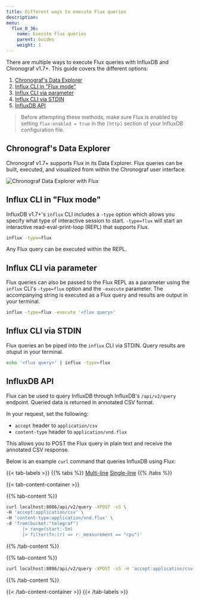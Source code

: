 ```yaml
---
title: Different ways to execute Flux queries
description:
menu:
  flux_0_36:
    name: Execute Flux queries
    parent: Guides
    weight: 1
---
```


There are multiple ways to execute Flux queries with InfluxDB and Chronograf v1.7+.
This guide covers the different options:

1. [Chronograf's Data Explorer](#chronograf-s-data-explorer)
2. [Influx CLI in "Flux mode"](#influx-cli-in-flux-mode)
3. [Influx CLI via parameter](#influx-cli-via-parameter)
4. [Influx CLI via STDIN](#influx-cli-via-stdin)
5. [InfluxDB API](#influxdb-api)

> Before attempting these methods, make sure Flux is enabled by setting
> `flux-enabled = true` in the `[http]` section of your InfluxDB configuration file.

## Chronograf's Data Explorer
Chronograf v1.7+ supports Flux in its Data Explorer.
Flux queries can be built, executed, and visualized from within the Chronograf user interface.

![Chronograf Data Explorer with Flux](/img/flux/flux-builder-start.gif)

## Influx CLI in "Flux mode"
InfluxDB v1.7+'s `influx` CLI includes a `-type` option which allows you specify
what type of interactive session to start.
`-type=flux` will start an interactive read-eval-print-loop (REPL) that supports Flux.

```bash
influx -type=flux
```

Any Flux query can be executed within the REPL.

## Influx CLI via parameter
Flux queries can also be passed to the Flux REPL as a parameter using the `influx` CLI's `-type=flux` option and the `-execute` parameter.
The accompanying string is executed as a Flux query and results are output in your terminal.

```bash
influx -type=flux -execute '<flux query>'
```

## Influx CLI via STDIN
Flux queries an be piped into the `influx` CLI via STDIN.
Query results are otuput in your terminal.

```bash
echo '<flux query>' | influx -type=flux
```

## InfluxDB API
Flux can be used to query InfluxDB through InfluxDB's `/api/v2/query` endpoint.
Queried data is returned in annotated CSV format.

In your request, set the following:

- `accept` header to `application/csv`
- `content-type` header to `application/vnd.flux`

This allows you to POST the Flux query in plain text and receive the annotated CSV response.

Below is an example `curl` command that queries InfluxDB using Flux:

{{< tab-labels >}}
{{% tabs %}}
[Multi-line](#)
[Single-line](#)
{{% /tabs %}}

{{< tab-content-container >}}

{{% tab-content %}}
```bash
curl localhost:8086/api/v2/query -XPOST -sS \
-H 'accept:application/csv' \
-H 'content-type:application/vnd.flux' \
-d 'from(bucket:"telegraf")
      |> range(start:-5m)
      |> filter(fn:(r) => r._measurement == "cpu")'
```
{{% /tab-content %}}

{{% tab-content %}}
```bash
curl localhost:8086/api/v2/query -XPOST -sS -H 'accept:application/csv' -H 'content-type:application/vnd.flux' -d 'from(bucket:"telegraf") |> range(start:-5m) |> filter(fn:(r) => r._measurement == "cpu")'
```
{{% /tab-content %}}

{{< /tab-content-container >}}
{{< /tab-labels >}}
